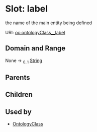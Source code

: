 
# Slot: label


the name of the main entity being defined

URI: [oc:ontologyClass__label](http://w3id.org/ontogpt/ontology-class-templateontologyClass__label)


## Domain and Range

None &#8594;  <sub>0..1</sub> [String](types/String.md)

## Parents


## Children


## Used by

 * [OntologyClass](OntologyClass.md)
